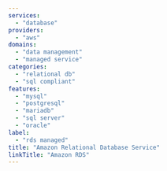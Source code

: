 ```yaml
---
services:
  - "database"
providers:
  - "aws"
domains:
  - "data management"
  - "managed service"
categories:
  - "relational db"
  - "sql compliant"
features:
  - "mysql"
  - "postgresql"
  - "mariadb"
  - "sql server"
  - "oracle"
label:
  - "rds managed"
title: "Amazon Relational Database Service"
linkTitle: "Amazon RDS"
---
```

